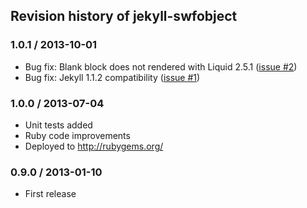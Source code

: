 ## Revision history of jekyll-swfobject

### 1.0.1 / 2013-10-01
  * Bug fix: Blank block does not rendered with Liquid 2.5.1 ([issue #2](https://github.com/sectore/jekyll-swfobject/issues/2))
  * Bug fix: Jekyll 1.1.2 compatibility ([issue #1](https://github.com/sectore/jekyll-swfobject/issues/1))

### 1.0.0 / 2013-07-04
  * Unit tests added
  * Ruby code improvements
  * Deployed to http://rubygems.org/

### 0.9.0 / 2013-01-10
  * First release
